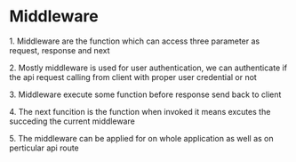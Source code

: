 <h1>Middleware</h1>
<p>1. Middleware are the function which can access three parameter as request, response and next</p>
<p>2. Mostly middleware is used for user authentication, we can authenticate if the api request calling from client with proper user credential or not</p>
<p>3. Middleware execute some function before response send back to client</p>
<p>4. The next funcition is the function when invoked it means excutes the succeding the current middleware  </p>
<p>5. The middleware can be applied for on whole application as well as on perticular api route</p>
